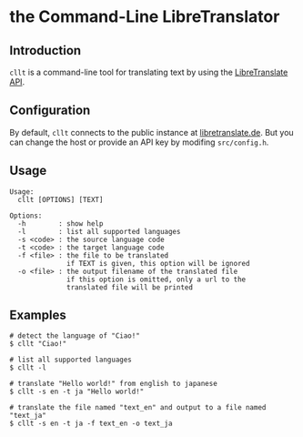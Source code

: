 # the Command-Line LibreTranslator

## Introduction

`cllt` is a command-line tool for translating text by using the [LibreTranslate API](https://github.com/LibreTranslate/LibreTranslate).

## Configuration

By default, `cllt` connects to the public instance at [libretranslate.de](https://libretranslate.de/).
But you can change the host or provide an API key by modifing `src/config.h`.

## Usage

```
Usage:
  cllt [OPTIONS] [TEXT]

Options:
  -h        : show help
  -l        : list all supported languages
  -s <code> : the source language code
  -t <code> : the target language code
  -f <file> : the file to be translated
              if TEXT is given, this option will be ignored
  -o <file> : the output filename of the translated file
              if this option is omitted, only a url to the
              translated file will be printed
```

## Examples

```
# detect the language of "Ciao!"
$ cllt "Ciao!"

# list all supported languages
$ cllt -l

# translate "Hello world!" from english to japanese
$ cllt -s en -t ja "Hello world!"

# translate the file named "text_en" and output to a file named "text_ja"
$ cllt -s en -t ja -f text_en -o text_ja
```
